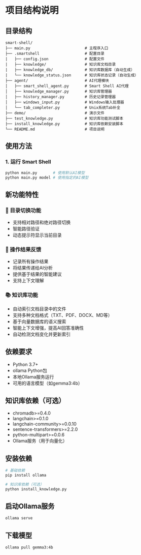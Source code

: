 # 项目结构说明

## 目录结构
```
smart-shell/
├── main.py                        # 主程序入口
├── .smartshell                    # 配置目录
|   ├── config.json                # 配置文件
|   ├── knowledge/                 # 知识库文档目录
|   ├── knowledge_db/              # 知识库数据库（自动生成）
|   └── knowledge_status.json      # 知识库状态记录（自动生成）
├── agent/                         # AI代理模块
│   ├── smart_shell_agent.py       # Smart Shell AI代理
│   ├── knowledge_manager.py       # 知识库管理器
│   ├── history_manager.py         # 历史记录管理器
│   ├── windows_input.py           # Windows输入处理器
│   └── tab_completer.py           # Unix系统Tab补全
├── demo/                          # 演示文件
├── test_knowledge.py              # 知识库功能测试脚本
├── install_knowledge.py           # 知识库依赖安装脚本
└── README.md                      # 项目说明
```

## 使用方法

### 1. 运行 Smart Shell
```bash
python main.py       # 使用默认AI模型
python main.py model # 使用指定的AI模型
```

## 新功能特性

### 🔀 目录切换功能
- 支持相对路径和绝对路径切换
- 智能路径验证
- 动态提示符显示当前目录

### 🧠 操作结果反馈
- 记录所有操作结果
- 将结果传递给AI分析
- 提供基于结果的智能建议
- 支持上下文理解

### 📚 知识库功能
- 自动索引文档目录中的文件
- 支持多种文档格式（TXT、PDF、DOCX、MD等）
- 基于向量数据库的语义搜索
- 智能上下文增强，提高AI回答准确性
- 自动检测文档变化并更新索引

## 依赖要求
- Python 3.7+
- ollama Python包
- 本地Ollama服务运行
- 可用的语言模型（如gemma3:4b）

## 知识库依赖（可选）
- chromadb>=0.4.0
- langchain>=0.1.0
- langchain-community>=0.0.10
- sentence-transformers>=2.2.0
- python-multipart>=0.0.6
- Ollama服务（用于向量化）

## 安装依赖
```bash
# 基础依赖
pip install ollama

# 知识库依赖（可选）
python install_knowledge.py
```

## 启动Ollama服务
```bash
ollama serve
```

## 下载模型
```bash
ollama pull gemma3:4b
``` 